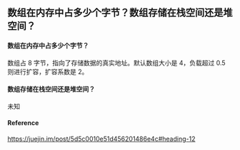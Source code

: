 ## 数组在内存中占多少个字节？数组存储在栈空间还是堆空间？

#### 数组在内存中占多少个字节？

数组占 8 字节，指向了存储数据的真实地址。默认数组大小是 4，负载超过 0.5 则进行扩容，扩容系数是 2。

#### 数组存储在栈空间还是堆空间？

未知



#### Reference

https://juejin.im/post/5d5c0010e51d456201486e4c#heading-12
